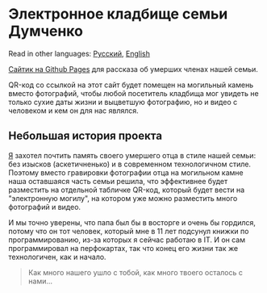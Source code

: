 # Электронное кладбище семьи Думченко

Read in other languages: [Русский](README.md), [English](README.en.md)

[Сайтик на Github Pages](https://dumchenko.github.io/graveyard) для рассказа об умерших членах нашей семьи.

QR-код со ссылкой на этот сайт будет помещен на могильный камень вместо фотографий, чтобы любой посетитель кладбища мог увидеть не только сухие даты жизни и выцветшую фотографию, но и видео с человеком и кем он для нас являлся.

## Небольшая история проекта

[Я](https://github.com/r3nic1e) захотел почтить память своего умершего отца в стиле нашей семьи: без изысков (аскетичненько) и в современном технологичном стиле. Поэтому вместо гравировки фотографии отца на могильном камне наша оставшаяся часть семьи решила, что эффективнее будет разместить на отдельной табличке QR-код, который будет вести на "электронную могилу", на котором уже можно разместить много фотографий и видео.

И мы точно уверены, что папа был бы в восторге и очень бы гордился, потому что он тот человек, который мне в 11 лет подсунул книжки по программированию, из-за которых я сейчас работаю в IT. И он сам программировал на перфокартах, так что конец его жизни так же технологичен, как и начало.

> Как много нашего ушло с тобой, как много твоего осталось с нами...
